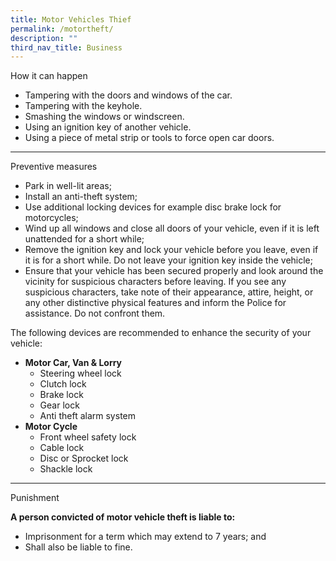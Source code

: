 ```yaml
---
title: Motor Vehicles Thief
permalink: /motortheft/
description: ""
third_nav_title: Business
---
```

How it can happen
*   Tampering with the doors and windows of the car.
*   Tampering with the keyhole.
*   Smashing the windows or windscreen.
*   Using an ignition key of another vehicle.
*   Using a piece of metal strip or tools to force open car doors.

<hr>

Preventive measures

*   Park in well-lit areas;
*   Install an anti-theft system;
*   Use additional locking devices for example disc brake lock for motorcycles;
*   Wind up all windows and close all doors of your vehicle, even if it is left unattended for a short while;
*   Remove the ignition key and lock your vehicle before you leave, even if it is for a short while. Do not leave your ignition key inside the vehicle;
*   Ensure that your vehicle has been secured properly and look around the vicinity for suspicious characters before leaving. If you see any suspicious characters, take note of their appearance, attire, height, or any other distinctive physical features and inform the Police for assistance. Do not confront them.

The following devices are recommended to enhance the security of your vehicle:

*   **Motor Car, Van &amp; Lorry**
    *   Steering wheel lock
    *   Clutch lock
    *   Brake lock
    *   Gear lock
    *   Anti theft alarm system
*   **Motor Cycle**
    *   Front wheel safety lock
    *   Cable lock
    *   Disc or Sprocket lock
    *   Shackle lock

<hr>

Punishment

**A person convicted of motor vehicle theft is liable to:**

*   Imprisonment for a term which may extend to 7 years; and
*   Shall also be liable to fine.